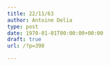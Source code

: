 ```yaml
---
title: 22/11/63
author: Antoine Delia
type: post
date: 1970-01-01T00:00:00+00:00
draft: true
url: /?p=398

---
```

